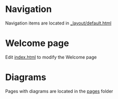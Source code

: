 # Navigation

Navigation items are located in [_layout/default.html](https://github.com/pd-models/pd-models.github.io/edit/master/_layouts/default.html)

# Welcome page

Edit [index.html](https://github.com/pd-models/pd-models.github.io/blob/master/index.html) to modify the Welcome page

# Diagrams

Pages with diagrams are located in the [pages](/pages) folder




